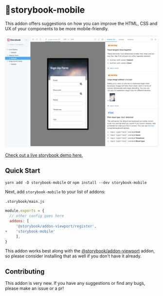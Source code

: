 # 📱storybook-mobile

This addon offers suggestions on how you can improve the HTML, CSS and UX of your components to be more mobile-friendly.

<a href="screenshot of storybook-mobile addon">
<img src="./screenshot.png">
</a>

[Check out a live storybook demo here.]()

## Quick Start

`yarn add -D storybook-mobile` or `npm install --dev storybook-mobile`

Next, add `storybook-mobile` to your list of addons:

`.storybook/main.js`

```js
module.exports = {
  // other config goes here
  addons: [
     '@storybook/addon-viewport/register',
+    'storybook-mobile'
     ],
}
```

This addon works best along with the [@storybook/addon-viewport](https://github.com/storybookjs/storybook/tree/next/addons/viewport) addon, so please consider installing that as well if you don't have it already.

## Contributing

This addon is very new. If you have any suggestions or find any bugs, please make an issue or a pr!
